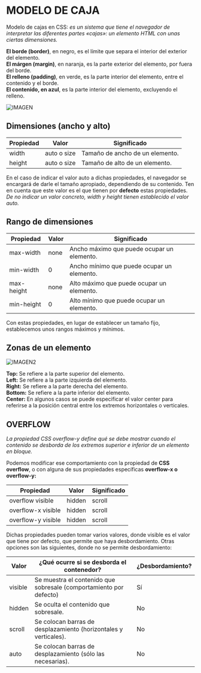 # MODELO DE CAJA

Modelo de cajas en CSS: *es un sistema que tiene el navegador de interpretar las diferentes partes  «cajas»: un elemento HTML con unas ciertas dimensiones.*

**El borde (border)**, en negro, es el límite que separa el interior del exterior del elemento.  
**El márgen (margin)**, en naranja, es la parte exterior del elemento, por fuera del borde.  
**El relleno (padding)**, en verde, es la parte interior del elemento, entre el contenido y el borde.  
**El contenido, en azul**, es la parte interior del elemento, excluyendo el relleno.

![IMAGEN](https://lenguajecss.com/css/modelo-de-cajas/que-es/modelo-de-cajas.png)

## Dimensiones (ancho y alto) 

Propiedad                | Valor                    |Significado
-------------------------|------------------------- |-------------------------
width      | auto o size           | Tamaño de ancho de un elemento.
height       | auto o size         | 	Tamaño de alto de un elemento.

En el caso de indicar el valor auto a dichas propiedades, el navegador se encargará de darle el tamaño apropiado, dependiendo de su contenido. Ten en cuenta que este valor es el que tienen por **defecto** estas propiedades. *De no indicar un valor concreto, width y height tienen establecido el valor auto.*

## Rango de dimensiones

Propiedad                | Valor                    |Significado
-------------------------|------------------------- |-------------------------
max-width   |	none | 	Ancho máximo que puede ocupar un elemento.
min-width   |0 | 	Ancho mínimo que puede ocupar un elemento.
max-height  |none | 	Alto máximo que puede ocupar un elemento.
min-height  |	0 | 	Alto mínimo que puede ocupar un elemento.

Con estas propiedades, en lugar de establecer un tamaño fijo, establecemos unos rangos máximos y mínimos.

## Zonas de un elemento 

![IMAGEN2](https://lenguajecss.com/css/modelo-de-cajas/que-es/positions.png)

**Top:** Se refiere a la parte superior del elemento.  
**Left:** Se refiere a la parte izquierda del elemento.  
**Right:** Se refiere a la parte derecha del elemento.  
**Bottom:** Se refiere a la parte inferior del elemento.  
**Center:** En algunos casos se puede especificar el valor center para referirse a la posición central entre los extremos horizontales o verticales.

## OVERFLOW

*La propiedad CSS overflow-y define qué se debe mostrar cuando el contenido se desborda de los extremos superior e inferior de un elemento en bloque.*

Podemos modificar ese comportamiento con la propiedad de **CSS overflow**, o con alguna de sus propiedades específicas **overflow-x o overflow-y:**

Propiedad                | Valor                    |Significado
-------------------------|------------------------- |-------------------------
overflow	visible | hidden | scroll | auto	Establece el comportamiento de desbordamiento.
overflow-x	visible | hidden | scroll | auto	Establece el desbordamiento sólo para el eje X (horizontal).
overflow-y	visible | hidden | scroll | auto	Establece el desbordamiento sólo para el eje Y (vertical).

Dichas propiedades pueden tomar varios valores, donde visible es el valor que tiene por defecto, que permite que haya desbordamiento. Otras opciones son las siguientes, donde no se permite desbordamiento:


Valor   |	¿Qué ocurre si se desborda el contenedor?   |	¿Desbordamiento?
-------------------------|------------------------- |-------------------------
visible |	Se muestra el contenido que sobresale (comportamiento por defecto)  |	Sí
hidden  |	Se oculta el contenido que sobresale.   |	No
scroll  |	Se colocan barras de desplazamiento (horizontales y verticales).    |	No
auto    |	Se colocan barras de desplazamiento (sólo las necesarias).  |	No